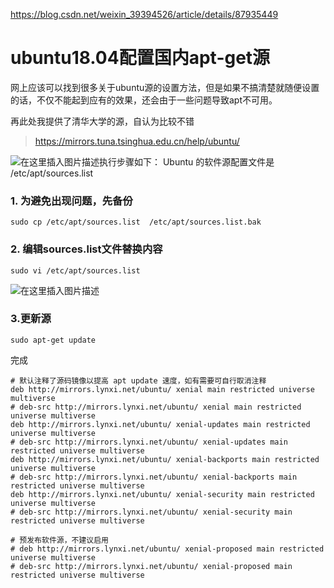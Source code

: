 

https://blog.csdn.net/weixin_39394526/article/details/87935449



# ubuntu18.04配置国内apt-get源

网上应该可以找到很多关于ubuntu源的设置方法，但是如果不搞清楚就随便设置的话，不仅不能起到应有的效果，还会由于一些问题导致apt不可用。

再此处我提供了清华大学的源，自认为比较不错

> https://mirrors.tuna.tsinghua.edu.cn/help/ubuntu/

![在这里插入图片描述](https://img-blog.csdnimg.cn/20190226150235376.png?x-oss-process=image/watermark,type_ZmFuZ3poZW5naGVpdGk,shadow_10,text_aHR0cHM6Ly9ibG9nLmNzZG4ubmV0L3dlaXhpbl8zOTM5NDUyNg==,size_16,color_FFFFFF,t_70)执行步骤如下：
Ubuntu 的软件源配置文件是 /etc/apt/sources.list

### 1. 为避免出现问题，先备份

```
sudo cp /etc/apt/sources.list  /etc/apt/sources.list.bak
```



### 2. 编辑sources.list文件替换内容

```
sudo vi /etc/apt/sources.list 
```

![在这里插入图片描述](https://img-blog.csdnimg.cn/20190226150749735.png)

### 3.更新源

```
sudo apt-get update
```

完成





```
# 默认注释了源码镜像以提高 apt update 速度，如有需要可自行取消注释
deb http://mirrors.lynxi.net/ubuntu/ xenial main restricted universe multiverse
# deb-src http://mirrors.lynxi.net/ubuntu/ xenial main restricted universe multiverse
deb http://mirrors.lynxi.net/ubuntu/ xenial-updates main restricted universe multiverse
# deb-src http://mirrors.lynxi.net/ubuntu/ xenial-updates main restricted universe multiverse
deb http://mirrors.lynxi.net/ubuntu/ xenial-backports main restricted universe multiverse
# deb-src http://mirrors.lynxi.net/ubuntu/ xenial-backports main restricted universe multiverse
deb http://mirrors.lynxi.net/ubuntu/ xenial-security main restricted universe multiverse
# deb-src http://mirrors.lynxi.net/ubuntu/ xenial-security main restricted universe multiverse

# 预发布软件源，不建议启用
# deb http://mirrors.lynxi.net/ubuntu/ xenial-proposed main restricted universe multiverse
# deb-src http://mirrors.lynxi.net/ubuntu/ xenial-proposed main restricted universe multiverse
```


